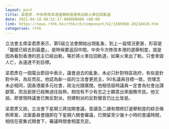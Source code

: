 ```yaml
---
layout: post
title: 梁君彥︰中央修改本港選舉制度是將出軌火車拉回軌道
date: 2021-04-10 08:52:17.000000000 +08:00
link: https://news.rthk.hk/rthk/ch/component/k2/1585068-20210410.htm
categories: rthk
---
```


立法會主席梁君彥表示，第5屆立法會開始出現亂象，到上一屆情況更甚，形容是「鐘擺已經去到最盡」，是時候要返回中間，中央今次修改本港的選舉制度，就是因為看到香港的民主已經出軌，等於將火車拉回軌道，如果火車出了軌，只會車毀人亡，永遠達不到目標。

梁君彥在一個電台節目中表示，議會過去的亂象，未必只針對特區政府，有些是針對中央，為反而反。他認為新一屆的立法會更民主，90名議員目標一致，但理念未必相同，因香港屬多元社會，政治光譜廣闊。他相信屆時議員一定會為社會出謀獻策，而且廚房已經無過往般熱，相信有不少有志之士願意出來服務市民。他又說，即使現時議會已無反對派，但建制派的反對聲音仍比比皆是。

梁君彥又說，立法會下星期三將加開會議，首讀及二讀有關修訂選舉制度的綜合條例草案，法案委員會隨即在下星期六開會審議，已預留至少幾十小時的會議時間，相信在密集式開會下，審議時間會相當充足。
